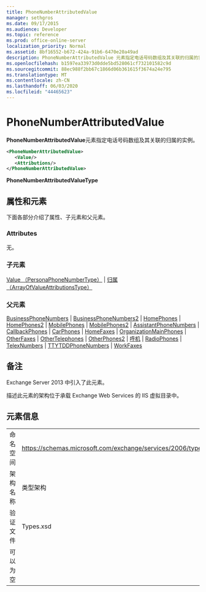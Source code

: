 ```yaml
---
title: PhoneNumberAttributedValue
manager: sethgros
ms.date: 09/17/2015
ms.audience: Developer
ms.topic: reference
ms.prod: office-online-server
localization_priority: Normal
ms.assetid: 8bf16552-b672-424a-91b6-6470e20a49ad
description: PhoneNumberAttributedValue 元素指定电话号码数组及其关联的归属的实例。
ms.openlocfilehash: b1597ea33973d0dde5bd528061cf732101582c9d
ms.sourcegitcommit: 88ec988f2bb67c1866d06b361615f3674a24e795
ms.translationtype: MT
ms.contentlocale: zh-CN
ms.lasthandoff: 06/03/2020
ms.locfileid: "44465623"
---
```

# <a name="phonenumberattributedvalue"></a>PhoneNumberAttributedValue

**PhoneNumberAttributedValue**元素指定电话号码数组及其关联的归属的实例。 
  
```XML
<PhoneNumberAttributedValue>
   <Value/>
   <Attributions/>
</PhoneNumberAttributedValue>
```

 **PhoneNumberAttributedValueType**
## <a name="attributes-and-elements"></a>属性和元素

下面各部分介绍了属性、子元素和父元素。
  
### <a name="attributes"></a>Attributes

无。
  
### <a name="child-elements"></a>子元素

[Value （PersonaPhoneNumberType）](value-personaphonenumbertype.md)  | [归属（ArrayOfValueAttributionsType）](attributions-arrayofvalueattributionstype.md)
  
### <a name="parent-elements"></a>父元素

[BusinessPhoneNumbers](businessphonenumbers.md)  | [BusinessPhoneNumbers2](businessphonenumbers2.md)  | [HomePhones](homephones.md)  | [HomePhones2](homephones2.md)  | [MobilePhones](mobilephones.md)  | [MobilePhones2](mobilephones2.md)  | [AssistantPhoneNumbers](assistantphonenumbers.md)  | [CallbackPhones](callbackphones.md)  | [CarPhones](carphones.md)  | [HomeFaxes](homefaxes.md)  | [OrganizationMainPhones](organizationmainphones.md)  | [OtherFaxes](otherfaxes.md)  | [OtherTelephones](othertelephones.md)  | [OtherPhones2](otherphones2.md)  | [呼机](pagers.md)  | [RadioPhones](radiophones.md)  | [TelexNumbers](telexnumbers.md)  | [TTYTDDPhoneNumbers](ttytddphonenumbers.md)  | [WorkFaxes](workfaxes.md)
  
## <a name="remarks"></a>备注

Exchange Server 2013 中引入了此元素。
  
描述此元素的架构位于承载 Exchange Web Services 的 IIS 虚拟目录中。
  
## <a name="element-information"></a>元素信息

|||
|:-----|:-----|
|命名空间  <br/> |https://schemas.microsoft.com/exchange/services/2006/types  <br/> |
|架构名称  <br/> |类型架构  <br/> |
|验证文件  <br/> |Types.xsd  <br/> |
|可以为空  <br/> ||
   

